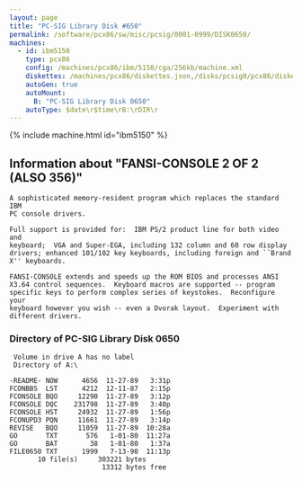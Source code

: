 ```yaml
---
layout: page
title: "PC-SIG Library Disk #650"
permalink: /software/pcx86/sw/misc/pcsig/0001-0999/DISK0650/
machines:
  - id: ibm5150
    type: pcx86
    config: /machines/pcx86/ibm/5150/cga/256kb/machine.xml
    diskettes: /machines/pcx86/diskettes.json,/disks/pcsig0/pcx86/diskettes.json
    autoGen: true
    autoMount:
      B: "PC-SIG Library Disk 0650"
    autoType: $date\r$time\rB:\rDIR\r
---
```


{% include machine.html id="ibm5150" %}

## Information about "FANSI-CONSOLE 2 OF 2 (ALSO 356)"

    A sophisticated memory-resident program which replaces the standard IBM
    PC console drivers.
    
    Full support is provided for:  IBM PS/2 product line for both video and
    keyboard;  VGA and Super-EGA, including 132 column and 60 row display
    drivers; enhanced 101/102 key keyboards, including foreign and ``Brand
    X'' keyboards.
    
    FANSI-CONSOLE extends and speeds up the ROM BIOS and processes ANSI
    X3.64 control sequences.  Keyboard macros are supported -- program
    specific keys to perform complex series of keystokes.  Reconfigure your
    keyboard however you wish -- even a Dvorak layout.  Experiment with
    different drivers.

### Directory of PC-SIG Library Disk 0650

     Volume in drive A has no label
     Directory of A:\

    -README- NOW      4656  11-27-89   3:31p
    FCONBBS  LST      4212  12-11-87   2:15p
    FCONSOLE BQO     12290  11-27-89   3:12p
    FCONSOLE DQC    231798  11-27-89   3:40p
    FCONSOLE HST     24932  11-27-89   1:56p
    FCONUPD3 PQN     11661  11-27-89   3:14p
    REVISE   BQO     11059  11-27-89  10:28a
    GO       TXT       576   1-01-80  11:27a
    GO       BAT        38   1-01-80   1:37a
    FILE0650 TXT      1999   7-13-90  11:13p
           10 file(s)     303221 bytes
                           13312 bytes free
